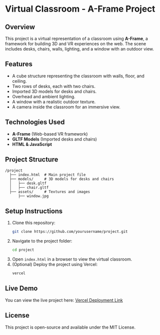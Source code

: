 # Virtual Classroom - A-Frame Project

## Overview
This project is a virtual representation of a classroom using **A-Frame**, a framework for building 3D and VR experiences on the web. The scene includes desks, chairs, walls, lighting, and a window with an outdoor view.

## Features
- A cube structure representing the classroom with walls, floor, and ceiling.
- Two rows of desks, each with two chairs.
- Imported 3D models for desks and chairs.
- Overhead and ambient lighting.
- A window with a realistic outdoor texture.
- A camera inside the classroom for an immersive view.

## Technologies Used
- **A-Frame** (Web-based VR framework)
- **GLTF Models** (Imported desks and chairs)
- **HTML & JavaScript**

## Project Structure
```
/project
  ├── index.html  # Main project file
  ├── models/     # 3D models for desks and chairs
  │   ├── desk.gltf
  │   ├── chair.gltf
  ├── assets/     # Textures and images
      ├── window.jpg
```

## Setup Instructions
1. Clone this repository:
   ```sh
   git clone https://github.com/yourusername/project.git
   ```
2. Navigate to the project folder:
   ```sh
   cd project
   ```
3. Open `index.html` in a browser to view the virtual classroom.
4. (Optional) Deploy the project using Vercel:
   ```sh
   vercel
   ```

## Live Demo
You can view the live project here: [Vercel Deployment Link](https://your-vercel-url.com)

## License
This project is open-source and available under the MIT License.

